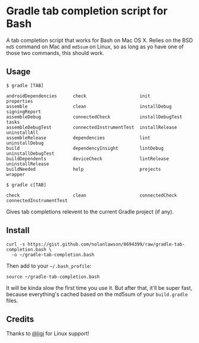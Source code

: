 Gradle tab completion script for Bash
====================

A tab completion script that works for Bash on Mac OS X.  Relies on the BSD `md5` command on Mac and `md5sum` on Linux, so as long as yo have one of those two commands, this should work.

Usage
-----

    $ gradle [TAB]

```
androidDependencies      check                    init                     properties
assemble                 clean                    installDebug             signingReport
assembleDebug            connectedCheck           installDebugTest         tasks
assembleDebugTest        connectedInstrumentTest  installRelease           uninstallAll
assembleRelease          dependencies             lint                     uninstallDebug
build                    dependencyInsight        lintDebug                uninstallDebugTest
buildDependents          deviceCheck              lintRelease              uninstallRelease
buildNeeded              help                     projects                 wrapper
```

    $ gradle c[TAB]

```
check                    clean                    connectedCheck           connectedInstrumentTest
```

Gives tab completions relevent to the current Gradle project (if any).

Install
--------

```
curl -s https://gist.github.com/nolanlawson/8694399/raw/gradle-tab-completion.bash \
  -o ~/gradle-tab-completion.bash
```

Then add to your `~/.bash_profile`:

```
source ~/gradle-tab-completion.bash
```

It will be kinda slow the first time you use it. But after that, it'll be super fast, because everything's cached based on the md5sum of your ```build.gradle``` files.


Credits
------

Thanks to [@ligi](https://github.com/ligi) for Linux support!